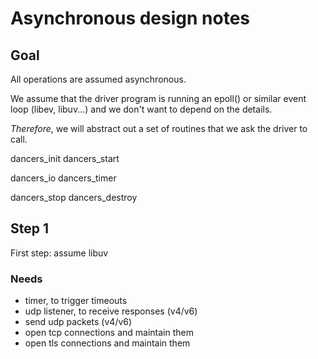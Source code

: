 # Asynchronous design notes

## Goal

All operations are assumed asynchronous.

We assume that the driver program is running an epoll() or similar event loop (libev, libuv...) and we don't want to depend on the details.

*Therefore*, we will abstract out a set of routines that we ask the driver to call.

dancers_init
dancers_start

dancers_io
dancers_timer

dancers_stop
dancers_destroy

## Step 1

First step: assume libuv

### Needs

- timer, to trigger timeouts
- udp listener, to receive responses (v4/v6)
- send udp packets (v4/v6)
- open tcp connections and maintain them
- open tls connections and maintain them


